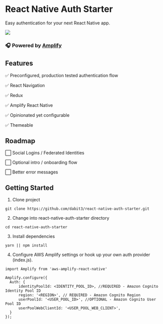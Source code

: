 # React Native Auth Starter

Easy authentication for your next React Native app.

![](https://i.imgur.com/4PMkScx.jpg)

### 🎧 Powered by [Amplify](https://github.com/aws/aws-amplify)

## Features   

✅ Preconfigured, production tested authentication flow  

✅ React Navigation   

✅ Redux   

✅ Amplify React Native     

✅ Opinionated yet configurable   

✅ Themeable   


## Roadmap    

⬜️ Social Logins / Federated Identities

⬜️ Optional intro / onboarding flow    

⬜️ Better error messages


## Getting Started   

1. Clone project   

```
git clone https://github.com/dabit3/react-native-auth-starter.git
```

2. Change into react-native-auth-starter directory   

```
cd react-native-auth-starter
```

3. Install dependencies   

```
yarn || npm install
```

4. Configure AWS Amplify settings or hook up your own auth provider (index.js).   

```
import Amplify from 'aws-amplify-react-native'

Amplify.configure({
  Auth: {
      identityPoolId: <IDENTITY_POOL_ID>, //REQUIRED - Amazon Cognito Identity Pool ID
      region: '<REGION>', // REQUIRED - Amazon Cognito Region
      userPoolId: '<USER_POOL_ID>', //OPTIONAL - Amazon Cognito User Pool ID
      userPoolWebClientId: '<USER_POOL_WEB_CLIENT>',
  }
});
```

